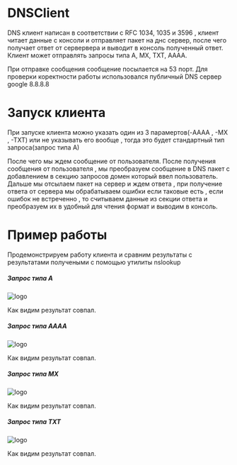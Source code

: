 # DNSClient
DNS клиент написан в соответствии с RFC 1034, 1035 и 3596 , клиент читает данные с консоли и отправляет пакет на днс сервер, после чего получает ответ от сервервера и выводит в консоль полученный ответ. Клиент может отправлять запросы типа A, MX, TXT, AAAA. 

При отправке сообщения сообщение посылается на 53 порт. Для проверки коректности работы использовался публичный DNS сервер google 8.8.8.8

# Запуск клиента
При запуске клиента можно указать один из 3 парамертов(-AAAA , -MX , -TXT) или не указывать его вообще , тогда это будет стандартный тип запроса(запрос типа А)

После чего мы ждем сообщение от пользователя. После получения сообщения от пользователя , мы преобразуем сообщение в DNS пакет с добавлением в секцию запросов домен который ввел пользователь. Дальше мы отсылаем пакет на сервер и ждем ответа , при получение ответа от сервера мы обрабатываем ошибки если таковые есть , если ошибок не встреченно , то считываем данные из секции ответа и преобразуем их в удобный для чтения формат и выводим в консоль.

# Пример работы

Продемонстрируем работу клиента и сравним результаты с результатами получеными с помощью утилиты nslookup

##### Запрос типа А
![logo](https://i.ibb.co/v4QBbVW/image.png)

Как видим результат совпал.

##### Запрос типа АAAA
![logo](https://i.ibb.co/L5DJvnb/image.png)

Как видим результат совпал.

##### Запрос типа MX
![logo](https://i.ibb.co/ZY3L25V/image.png)

Как видим результат совпал.

##### Запрос типа TXT
![logo](https://i.ibb.co/fvKRTGY/image.png)

Как видим результат совпал.